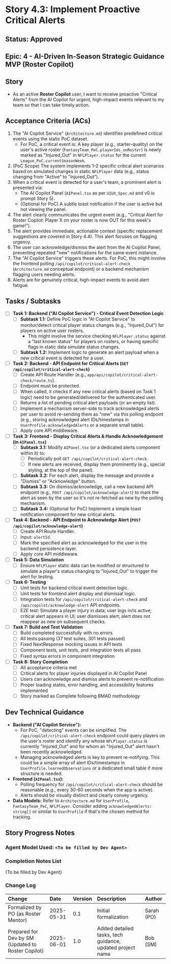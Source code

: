 # Story 4.3: Implement Proactive Critical Alerts

## Status: Approved

## Epic: 4 - AI-Driven In-Season Strategic Guidance MVP (Roster Copilot)

## Story

- As an active **Roster Copilot** user, I want to receive proactive "Critical Alerts" from the AI Copilot for urgent, high-impact events relevant to my team so that I can take timely action.

## Acceptance Criteria (ACs)

1.  The "AI Copilot Service" (`Architecture.md`) identifies predefined critical events using the static PoC dataset.
    * For PoC, a critical event is: A key player (e.g., starter-quality) on the user's active roster (`FantasyTeam_PoC.playerIds_onRoster`) is newly marked as "Injured_Out" in `NFLPlayer.status` for the current `League_PoC.currentSeasonWeek`.
2.  (PoC Scope) The system implements 1-2 specific critical alert scenarios based on simulated changes in static `NFLPlayer` data (e.g., status changing from "Active" to "Injured_Out").
3.  When a critical event is detected for a user's team, a prominent alert is presented via:
    * The AI Copilot Panel (`AIPanel.tsx` as per `UIUX_Spec.md` and v0.io prompt Story 5).
    * (Optional for PoC) A subtle toast notification if the user is active but not viewing the panel.
4.  The alert clearly communicates the urgent event (e.g., "Critical Alert for Roster Copilot: Player X on your roster is now OUT for this week's game!").
5.  The alert provides immediate, actionable context (specific replacement suggestions are covered in Story 4.4). This alert focuses on flagging urgency.
6.  The user can acknowledge/dismiss the alert from the AI Copilot Panel, preventing repeated "new" notifications for the same event instance.
7.  The "AI Copilot Service" triggers these alerts. For PoC, this might involve the frontend polling `/api/copilot/critical-alert-check` (`Architecture.md` conceptual endpoint) or a backend mechanism flagging users needing alerts.
8.  Alerts are for genuinely critical, high-impact events to avoid alert fatigue.

## Tasks / Subtasks

- [ ] **Task 1: Backend ("AI Copilot Service") - Critical Event Detection Logic**
    - [ ] **Subtask 1.1:** Define PoC logic in "AI Copilot Service" to monitor/detect critical player status changes (e.g., "Injured_Out") for players on active user rosters.
        * This might involve the service checking `NFLPlayer.status` against a "last known status" for players on rosters, or having specific flags in static data simulate status changes.
    - [ ] **Subtask 1.2:** Implement logic to generate an alert payload when a new critical event is detected for a user.
- [ ] **Task 2: Backend - API Endpoint for Critical Alerts (`GET /api/copilot/critical-alert-check`)**
    - [ ] Create API Route Handler (e.g., `app/api/copilot/critical-alert-check/route.ts`).
    - [ ] Endpoint must be protected.
    - [ ] When called, it checks if any new critical alerts (based on Task 1 logic) need to be generated/delivered for the authenticated user.
    - [ ] Returns a list of pending critical alert payloads (or an empty list).
    - [ ] Implement a mechanism server-side to track acknowledged alerts per user to avoid re-sending them as "new" via this polling endpoint (e.g., storing acknowledged alert IDs/timestamps in `UserProfile.acknowledgedAlerts` or a separate small table).
    - [ ] Apply core API middleware.
- [ ] **Task 3: Frontend - Display Critical Alerts & Handle Acknowledgement (in `AIPanel.tsx`)**
    - [ ] **Subtask 3.1:** Modify `AIPanel.tsx` (or a dedicated alerts component within it) to:
        - [ ] Periodically poll `GET /api/copilot/critical-alert-check`.
        - [ ] If new alerts are received, display them prominently (e.g., special styling, at the top of the panel).
    - [ ] **Subtask 3.2:** For each alert, display the message and provide a "Dismiss" or "Acknowledge" button.
    - [ ] **Subtask 3.3:** On dismiss/acknowledge, call a new backend API endpoint (e.g., `POST /api/copilot/acknowledge-alert`) to mark the alert as seen by the user so it's not re-fetched as new by the polling mechanism.
    - [ ] **Subtask 3.4:** (Optional for PoC) Implement a simple toast notification component for new critical alerts.
- [ ] **Task 4: Backend - API Endpoint to Acknowledge Alert (`POST /api/copilot/acknowledge-alert`)**
    - [ ] Create API Route Handler.
    - [ ] Input: `alertId`.
    - [ ] Mark the specified alert as acknowledged for the user in the backend persistence layer.
    - [ ] Apply core API middleware.
- [ ] **Task 5: Data Simulation**
    - [ ] Ensure `NFLPlayer` static data can be modified or structured to simulate a player's status changing to "Injured_Out" to trigger the alert for testing.
- [ ] **Task 6: Testing**
    - [ ] Unit tests for backend critical event detection logic.
    - [ ] Unit tests for frontend alert display and dismissal logic.
    - [ ] Integration tests for `/api/copilot/critical-alert-check` and `/api/copilot/acknowledge-alert` API endpoints.
    - [ ] E2E test: Simulate a player injury in data; user logs in/is active; critical alert appears in UI; user dismisses alert; alert does not reappear as new on subsequent checks.

- [ ] **Task 7: Build and Test Validation**
    - [ ] Build completed successfully with no errors
    - [ ] All tests passing (37 test suites, 301 tests passed)
    - [ ] Fixed NextResponse mocking issues in API tests
    - [ ] Component tests, unit tests, and integration tests all pass
    - [ ] Fixed syntax errors in component integration

- [ ] **Task 8: Story Completion**
    - [ ] All acceptance criteria met
    - [ ] Critical alerts for player injuries displayed in AI Copilot Panel
    - [ ] Users can acknowledge and dismiss alerts to prevent re-notification
    - [ ] Proper loading states, error handling, and accessibility features implemented
    - [ ] Story marked as Complete following BMAD methodology

## Dev Technical Guidance

- **Backend ("AI Copilot Service"):**
    - For PoC, "detecting" events can be simplified. The `/api/copilot/critical-alert-check` endpoint could query players on the user's roster and identify any whose `NFLPlayer.status` is currently "Injured_Out" and for whom an "Injured_Out" alert hasn't been recently acknowledged.
    - Managing acknowledged alerts is key to prevent re-notifying. This could be a simple array of alert IDs/timestamps in `UserProfile.learnedObservations` or a dedicated small table if more structure is needed.
- **Frontend (`AIPanel.tsx`):**
    - Polling frequency for `/api/copilot/critical-alert-check` should be reasonable (e.g., every 30-60 seconds when the app is active).
    - Alerts should be visually distinct and clearly convey urgency.
- **Data Models:** Refer to `Architecture.md` for `UserProfile`, `FantasyTeam_PoC`, `NFLPlayer`. Consider adding `acknowledgedAlerts: string[]` or similar to `UserProfile` if that's the chosen method for tracking.

## Story Progress Notes

### Agent Model Used: `<To be filled by Dev Agent>`

### Completion Notes List

{To be filled by Dev Agent}

### Change Log

| Change                                    | Date       | Version | Description                                                    | Author     |
| :---------------------------------------- | :--------- | :------ | :------------------------------------------------------------- | :--------- |
| Formalized by PO (as Roster Mentor)       | 2025-05-31 | 0.1     | Initial formalization                                          | Sarah (PO) |
| Prepared for Dev by SM (Updated to Roster Copilot) | 2025-06-01 | 1.0     | Added detailed tasks, tech guidance, updated project name | Bob (SM)   |